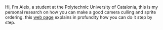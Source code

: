 ﻿

Hi, I'm Aleix, a student at the Polytechnic University of Catalonia, this is my personal research on how you can make a good camera culling and sprite ordering. this [web page](https://aleixgab.github.io/SpriteOrdering-CameraCulling/) explains in profundity how you can do it step by step.